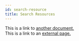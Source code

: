 ```yaml
---
id: search-resource
title: Search Resources
---
```


This is a link to [another document.](doc3.md)  
This is a link to an [external page.](http://www.example.com)
